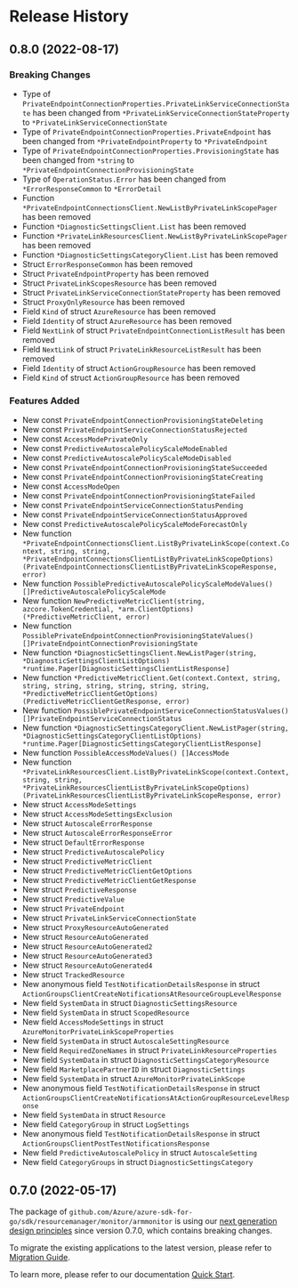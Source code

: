 # Release History

## 0.8.0 (2022-08-17)
### Breaking Changes

- Type of `PrivateEndpointConnectionProperties.PrivateLinkServiceConnectionState` has been changed from `*PrivateLinkServiceConnectionStateProperty` to `*PrivateLinkServiceConnectionState`
- Type of `PrivateEndpointConnectionProperties.PrivateEndpoint` has been changed from `*PrivateEndpointProperty` to `*PrivateEndpoint`
- Type of `PrivateEndpointConnectionProperties.ProvisioningState` has been changed from `*string` to `*PrivateEndpointConnectionProvisioningState`
- Type of `OperationStatus.Error` has been changed from `*ErrorResponseCommon` to `*ErrorDetail`
- Function `*PrivateEndpointConnectionsClient.NewListByPrivateLinkScopePager` has been removed
- Function `*DiagnosticSettingsClient.List` has been removed
- Function `*PrivateLinkResourcesClient.NewListByPrivateLinkScopePager` has been removed
- Function `*DiagnosticSettingsCategoryClient.List` has been removed
- Struct `ErrorResponseCommon` has been removed
- Struct `PrivateEndpointProperty` has been removed
- Struct `PrivateLinkScopesResource` has been removed
- Struct `PrivateLinkServiceConnectionStateProperty` has been removed
- Struct `ProxyOnlyResource` has been removed
- Field `Kind` of struct `AzureResource` has been removed
- Field `Identity` of struct `AzureResource` has been removed
- Field `NextLink` of struct `PrivateEndpointConnectionListResult` has been removed
- Field `NextLink` of struct `PrivateLinkResourceListResult` has been removed
- Field `Identity` of struct `ActionGroupResource` has been removed
- Field `Kind` of struct `ActionGroupResource` has been removed

### Features Added

- New const `PrivateEndpointConnectionProvisioningStateDeleting`
- New const `PrivateEndpointServiceConnectionStatusRejected`
- New const `AccessModePrivateOnly`
- New const `PredictiveAutoscalePolicyScaleModeEnabled`
- New const `PredictiveAutoscalePolicyScaleModeDisabled`
- New const `PrivateEndpointConnectionProvisioningStateSucceeded`
- New const `PrivateEndpointConnectionProvisioningStateCreating`
- New const `AccessModeOpen`
- New const `PrivateEndpointConnectionProvisioningStateFailed`
- New const `PrivateEndpointServiceConnectionStatusPending`
- New const `PrivateEndpointServiceConnectionStatusApproved`
- New const `PredictiveAutoscalePolicyScaleModeForecastOnly`
- New function `*PrivateEndpointConnectionsClient.ListByPrivateLinkScope(context.Context, string, string, *PrivateEndpointConnectionsClientListByPrivateLinkScopeOptions) (PrivateEndpointConnectionsClientListByPrivateLinkScopeResponse, error)`
- New function `PossiblePredictiveAutoscalePolicyScaleModeValues() []PredictiveAutoscalePolicyScaleMode`
- New function `NewPredictiveMetricClient(string, azcore.TokenCredential, *arm.ClientOptions) (*PredictiveMetricClient, error)`
- New function `PossiblePrivateEndpointConnectionProvisioningStateValues() []PrivateEndpointConnectionProvisioningState`
- New function `*DiagnosticSettingsClient.NewListPager(string, *DiagnosticSettingsClientListOptions) *runtime.Pager[DiagnosticSettingsClientListResponse]`
- New function `*PredictiveMetricClient.Get(context.Context, string, string, string, string, string, string, string, *PredictiveMetricClientGetOptions) (PredictiveMetricClientGetResponse, error)`
- New function `PossiblePrivateEndpointServiceConnectionStatusValues() []PrivateEndpointServiceConnectionStatus`
- New function `*DiagnosticSettingsCategoryClient.NewListPager(string, *DiagnosticSettingsCategoryClientListOptions) *runtime.Pager[DiagnosticSettingsCategoryClientListResponse]`
- New function `PossibleAccessModeValues() []AccessMode`
- New function `*PrivateLinkResourcesClient.ListByPrivateLinkScope(context.Context, string, string, *PrivateLinkResourcesClientListByPrivateLinkScopeOptions) (PrivateLinkResourcesClientListByPrivateLinkScopeResponse, error)`
- New struct `AccessModeSettings`
- New struct `AccessModeSettingsExclusion`
- New struct `AutoscaleErrorResponse`
- New struct `AutoscaleErrorResponseError`
- New struct `DefaultErrorResponse`
- New struct `PredictiveAutoscalePolicy`
- New struct `PredictiveMetricClient`
- New struct `PredictiveMetricClientGetOptions`
- New struct `PredictiveMetricClientGetResponse`
- New struct `PredictiveResponse`
- New struct `PredictiveValue`
- New struct `PrivateEndpoint`
- New struct `PrivateLinkServiceConnectionState`
- New struct `ProxyResourceAutoGenerated`
- New struct `ResourceAutoGenerated`
- New struct `ResourceAutoGenerated2`
- New struct `ResourceAutoGenerated3`
- New struct `ResourceAutoGenerated4`
- New struct `TrackedResource`
- New anonymous field `TestNotificationDetailsResponse` in struct `ActionGroupsClientCreateNotificationsAtResourceGroupLevelResponse`
- New field `SystemData` in struct `DiagnosticSettingsResource`
- New field `SystemData` in struct `ScopedResource`
- New field `AccessModeSettings` in struct `AzureMonitorPrivateLinkScopeProperties`
- New field `SystemData` in struct `AutoscaleSettingResource`
- New field `RequiredZoneNames` in struct `PrivateLinkResourceProperties`
- New field `SystemData` in struct `DiagnosticSettingsCategoryResource`
- New field `MarketplacePartnerID` in struct `DiagnosticSettings`
- New field `SystemData` in struct `AzureMonitorPrivateLinkScope`
- New anonymous field `TestNotificationDetailsResponse` in struct `ActionGroupsClientCreateNotificationsAtActionGroupResourceLevelResponse`
- New field `SystemData` in struct `Resource`
- New field `CategoryGroup` in struct `LogSettings`
- New anonymous field `TestNotificationDetailsResponse` in struct `ActionGroupsClientPostTestNotificationsResponse`
- New field `PredictiveAutoscalePolicy` in struct `AutoscaleSetting`
- New field `CategoryGroups` in struct `DiagnosticSettingsCategory`


## 0.7.0 (2022-05-17)

The package of `github.com/Azure/azure-sdk-for-go/sdk/resourcemanager/monitor/armmonitor` is using our [next generation design principles](https://azure.github.io/azure-sdk/general_introduction.html) since version 0.7.0, which contains breaking changes.

To migrate the existing applications to the latest version, please refer to [Migration Guide](https://aka.ms/azsdk/go/mgmt/migration).

To learn more, please refer to our documentation [Quick Start](https://aka.ms/azsdk/go/mgmt).